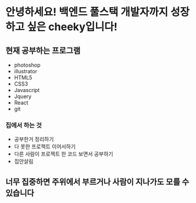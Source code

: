 # 안녕하세요! 백엔드 풀스택 개발자까지 성장하고 싶은 cheeky입니다!
## 현재 공부하는 프로그램
* photoshop
* illustrator
* HTML5
* CSS3
* Javascript
* Jquery
* React
* git

### 집에서 하는 것
* 공부한거 정리하기
* 다 못한 프로젝트 이어서하기
* 다른 사람이 프로젝트 한 코드 보면서 공부하기
* 집안살림

## 너무 집중하면 주위에서 부르거나 사람이 지나가도 모를 수 있습니다
